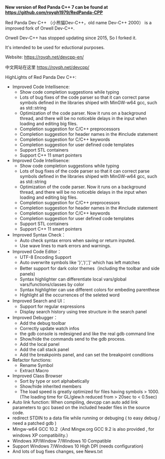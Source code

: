 <b> New version of Red Panda C++ 7 can be found at https://github.com/royqh1979/RedPanda-CPP </b>

Red Panda Dev C++ （小熊猫Dev-C++，old name Dev-C++ 2000） is a improved fork of Orwell Dev-C++.

Orwell Dev-C++ has stopped updating since 2015, So I forked it. 

It's intended to be used for eductional purposes.

Website: https://royqh.net/devcpp-en/

中文网站在这里 https://royqh.net/devcpp/

HighLights of Red Panda Dev C++:
 * Improved Code Intellisence:
   * Show code completion suggestions while typing
   * Lots of bug fixes of the code parser so that it can correct parse symbols defined in the libraries shiped with MinGW-w64 gcc, such as std::string
   * Optimization of the code parser. Now it runs on a background thread, and there will be no noticeble delays in the input when loading and editing big files.
   * Completion suggestion for C/C++ preprocessors
   * Completion suggestion for header names in the #include statement
   * Completion suggestion for C/C++ keywords
   * Completion suggestion for user defined code templates
   * Support STL containers
   * Support C++ 11 smart pointers
 * Improved Code Intellisence:
   * Show code completion suggestions while typing
   * Lots of bug fixes of the code parser so that it can correct parse symbols defined in the libraries shiped with MinGW-w64 gcc, such as std::string
   * Optimization of the code parser. Now it runs on a background thread, and there will be no noticeble delays in the input when loading and editing big files.
   * Completion suggestion for C/C++ preprocessors
   * Completion suggestion for header names in the #include statement
   * Completion suggestion for C/C++ keywords
   * Completion suggestion for user defined code templates
   * Support STL containers
   * Support C++ 11 smart pointers
 * Improved Syntax Check：
   * Auto check syntax errors when saving or return inputed.
   * Use wave lines to mark errors and warnings.
 * Improved Code Editor：
   * UTF-8 Encoding Support
   * Auto overwrite symbols like '}',')',']' which has left matches
   * Better support for dark color themes（including the toolbar and side panels)
   * Syntax highlighter can differentiate local vars/global vars/functions/classes by color
   * Syntax highlighter can use different colors for embeding parenthese
   * Highlight all the occurrences of the seleted word
 * Improved Search and UI：
   * Support for regular expressions
   * Display search history using tree structure in the search panel
 * Improved Debugger：
   * Add the debug toolbar
   * Correctly update watch infos
   * the gdb console is redesigned and like the real gdb command line
   * Show/hide the commands send to the gdb process.
   * Add the local panel
   * Add the call stack panel
   * Add the breakpoints panel, and can set the breakpoint conditions
 * Refactor functions:
   * Rename Symbol
   * Extract Macro
 * Improved Class Browser
   * Sort by type or sort alphabetically
   * Show/hide inherited members
   * The load speed is greatly optimized for files having symbols > 1000.  (The loading time for GL/glew.h reduced from > 20sec to < 0.5sec)
 * Auto link function: When compiling, devcpp can auto add link parameters to gcc based on the included header files in the source code.
 * redirect STDIN to a data file while running or debuging ( to easy debug / need a patched gdb )
 * Mingw-w64 GCC 10.2（And Mingw.org GCC 9.2 is also provided , for windows XP compatibility.）
 * Windows XP/Window 7/Windows 10 Compatible
 * Support Windows 7/Windows 10 High DPI (needs configuration)
 * And lots of bug fixes changes, see News.txt  
